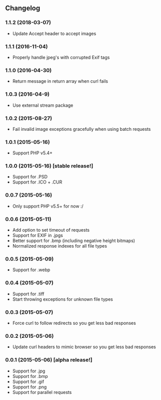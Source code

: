 ## Changelog

### 1.1.2 (2018-03-07)
* Update Accept header to accept images

### 1.1.1 (2016-11-04)
* Properly handle jpeg's with corrupted Exif tags 

### 1.1.0 (2016-04-30)
* Return message in return array when curl fails

### 1.0.3 (2016-04-9)
* Use external stream package

### 1.0.2 (2015-08-27)
* Fail invalid image exceptions gracefully when using batch requests

### 1.0.1 (2015-05-16)

* Support PHP v5.4+

### 1.0.0 (2015-05-16) [stable release!]

* Support for .PSD
* Support for .ICO + .CUR

### 0.0.7 (2015-05-16)

* Only support PHP v5.5+ for now :/

### 0.0.6 (2015-05-11)

* Add option to set timeout of requests
* Support for EXIF in .jpgs
* Better support for .bmp (including negative height bitmaps)
* Normalized response indexes for all file types

### 0.0.5 (2015-05-09)

* Support for .webp

### 0.0.4 (2015-05-07)

* Support for .tiff
* Start throwing exceptions for unknown file types

### 0.0.3 (2015-05-07)

* Force curl to follow redirects so you get less bad responses

### 0.0.2 (2015-05-06)

* Update curl headers to mimic browser so you get less bad responses

### 0.0.1 (2015-05-06) [alpha release!]

* Support for .jpg
* Support for .bmp
* Support for .gif
* Support for .png
* Support for parallel requests